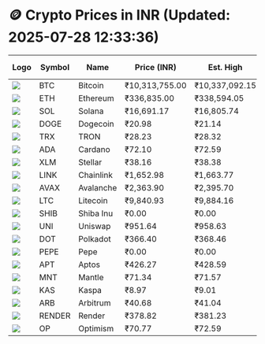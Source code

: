 # 🪙 Crypto Prices in INR (Updated: 2025-07-28 12:33:36)

| Logo | Symbol | Name       | Price (INR) | Est. High | Est. Low | Gross Profit | Fees | Net Profit | ROI % |
|------|--------|------------|-------------|-----------|----------|---------------|------|-------------|--------|
| ![](https://coin-images.coingecko.com/coins/images/1/large/bitcoin.png?1696501400) | BTC    | Bitcoin    | ₹10,313,755.00 | ₹10,337,092.15 | ₹10,290,417.85 | ₹453.57 | ₹200.00 | ₹253.57 | 0.25% |
| ![](https://coin-images.coingecko.com/coins/images/279/large/ethereum.png?1696501628) | ETH    | Ethereum   | ₹336,835.00 | ₹338,594.05 | ₹335,075.95 | ₹1,049.94 | ₹200.00 | ₹849.94 | 0.85% |
| ![](https://coin-images.coingecko.com/coins/images/4128/large/solana.png?1718769756) | SOL    | Solana     | ₹16,691.17 | ₹16,805.74 | ₹16,576.60 | ₹1,382.29 | ₹200.00 | ₹1,182.29 | 1.18% |
| ![](https://coin-images.coingecko.com/coins/images/5/large/dogecoin.png?1696501409) | DOGE   | Dogecoin   | ₹20.98 | ₹21.14 | ₹20.82 | ₹1,556.35 | ₹200.00 | ₹1,356.35 | 1.36% |
| ![](https://coin-images.coingecko.com/coins/images/1094/large/tron-logo.png?1696502193) | TRX    | TRON       | ₹28.23 | ₹28.32 | ₹28.14 | ₹650.35 | ₹200.00 | ₹450.35 | 0.45% |
| ![](https://coin-images.coingecko.com/coins/images/975/large/cardano.png?1696502090) | ADA    | Cardano    | ₹72.10 | ₹72.59 | ₹71.61 | ₹1,361.49 | ₹200.00 | ₹1,161.49 | 1.16% |
| ![](https://coin-images.coingecko.com/coins/images/100/large/fmpFRHHQ_400x400.jpg?1735231350) | XLM    | Stellar    | ₹38.16 | ₹38.38 | ₹37.94 | ₹1,138.52 | ₹200.00 | ₹938.52 | 0.94% |
| ![](https://coin-images.coingecko.com/coins/images/877/large/chainlink-new-logo.png?1696502009) | LINK   | Chainlink  | ₹1,652.98 | ₹1,663.77 | ₹1,642.19 | ₹1,314.59 | ₹200.00 | ₹1,114.59 | 1.11% |
| ![](https://coin-images.coingecko.com/coins/images/12559/large/Avalanche_Circle_RedWhite_Trans.png?1696512369) | AVAX   | Avalanche  | ₹2,363.90 | ₹2,395.70 | ₹2,332.10 | ₹2,727.55 | ₹200.00 | ₹2,527.55 | 2.53% |
| ![](https://coin-images.coingecko.com/coins/images/2/large/litecoin.png?1696501400) | LTC    | Litecoin   | ₹9,840.93 | ₹9,884.16 | ₹9,797.70 | ₹882.42 | ₹200.00 | ₹682.42 | 0.68% |
| ![](https://coin-images.coingecko.com/coins/images/11939/large/shiba.png?1696511800) | SHIB   | Shiba Inu  | ₹0.00 | ₹0.00 | ₹0.00 | ₹905.91 | ₹200.00 | ₹705.91 | 0.71% |
| ![](https://coin-images.coingecko.com/coins/images/12504/large/uniswap-logo.png?1720676669) | UNI    | Uniswap    | ₹951.64 | ₹958.63 | ₹944.65 | ₹1,480.23 | ₹200.00 | ₹1,280.23 | 1.28% |
| ![](https://coin-images.coingecko.com/coins/images/12171/large/polkadot.png?1696512008) | DOT    | Polkadot   | ₹366.40 | ₹368.46 | ₹364.34 | ₹1,130.54 | ₹200.00 | ₹930.54 | 0.93% |
| ![](https://coin-images.coingecko.com/coins/images/29850/large/pepe-token.jpeg?1696528776) | PEPE   | Pepe       | ₹0.00 | ₹0.00 | ₹0.00 | ₹1,230.11 | ₹200.00 | ₹1,030.11 | 1.03% |
| ![](https://coin-images.coingecko.com/coins/images/26455/large/aptos_round.png?1696525528) | APT    | Aptos      | ₹426.27 | ₹428.59 | ₹423.95 | ₹1,093.28 | ₹200.00 | ₹893.28 | 0.89% |
| ![](https://coin-images.coingecko.com/coins/images/30980/large/Mantle-Logo-mark.png?1739213200) | MNT    | Mantle     | ₹71.34 | ₹71.57 | ₹71.11 | ₹649.71 | ₹200.00 | ₹449.71 | 0.45% |
| ![](https://coin-images.coingecko.com/coins/images/25751/large/kaspa-icon-exchanges.png?1696524837) | KAS    | Kaspa      | ₹8.97 | ₹9.01 | ₹8.93 | ₹974.63 | ₹200.00 | ₹774.63 | 0.77% |
| ![](https://coin-images.coingecko.com/coins/images/16547/large/arb.jpg?1721358242) | ARB    | Arbitrum   | ₹40.68 | ₹41.04 | ₹40.32 | ₹1,793.22 | ₹200.00 | ₹1,593.22 | 1.59% |
| ![](https://coin-images.coingecko.com/coins/images/11636/large/rndr.png?1696511529) | RENDER | Render     | ₹378.82 | ₹381.23 | ₹376.41 | ₹1,280.79 | ₹200.00 | ₹1,080.79 | 1.08% |
| ![](https://coin-images.coingecko.com/coins/images/25244/large/Optimism.png?1696524385) | OP     | Optimism   | ₹70.77 | ₹72.59 | ₹68.95 | ₹5,277.70 | ₹200.00 | ₹5,077.70 | 5.08% |
